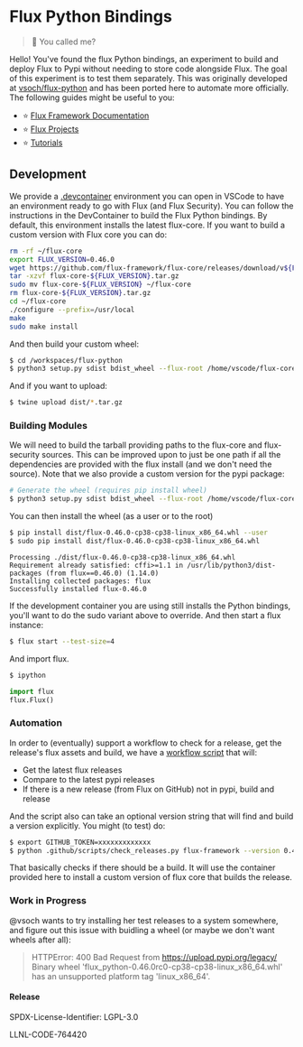 # Flux Python Bindings

> 🐍️ You called me?

Hello! You've found the flux Python bindings, an experiment to build and deploy
Flux to Pypi without needing to store code alongside Flux. The goal of
this experiment is to test them separately. This was originally developed
at [vsoch/flux-python](https://github.com/vsoch/flux-python) and has 
been ported here to automate more officially. The following guides might be useful
to you:

 - ⭐️ [Flux Framework Documentation](https://flux-framework.readthedocs.io)
 - ⭐️ [Flux Projects](https://flux-framework.org)
 - ⭐️ [Tutorials](https://flux-framework.readthedocs.io/en/latest/tutorials/index.html)
 
 
## Development

We provide a [.devcontainer](https://github.com/flux-framework/flux-python/tree/main/.devcontainer) environment you can open in VSCode
to have an environment ready to go with Flux (and Flux Security). You can follow
the instructions in the DevContainer to build the Flux Python bindings.
By default, this environment installs the latest flux-core.
If you want to build a custom version with Flux core you can do:

```bash
rm -rf ~/flux-core
export FLUX_VERSION=0.46.0
wget https://github.com/flux-framework/flux-core/releases/download/v${FLUX_VERSION}/flux-core-${FLUX_VERSION}.tar.gz
tar -xzvf flux-core-${FLUX_VERSION}.tar.gz
sudo mv flux-core-${FLUX_VERSION} ~/flux-core
rm flux-core-${FLUX_VERSION}.tar.gz
cd ~/flux-core
./configure --prefix=/usr/local
make
sudo make install
```

And then build your custom wheel:

```bash
$ cd /workspaces/flux-python
$ python3 setup.py sdist bdist_wheel --flux-root /home/vscode/flux-core --security-src /home/vscode/security --security-include /usr/local/include/flux/security --version 0.46.0-rc-0
```

And if you want to upload:

```bash
$ twine upload dist/*.tar.gz
```

### Building Modules

We will need to build the tarball providing paths to the flux-core and flux-security
sources. This can be improved upon to just be one path if all the dependencies
are provided with the flux install (and we don't need the source). Note
that we also provide a custom version for the pypi package:

```bash
# Generate the wheel (requires pip install wheel)
$ python3 setup.py sdist bdist_wheel --flux-root /home/vscode/flux-core --security-src /home/vscode/security --security-include /usr/local/include/flux/security --version 0.46.0-rc-0
```

You can then install the wheel (as a user or to the root)

```bash
$ pip install dist/flux-0.46.0-cp38-cp38-linux_x86_64.whl --user
$ sudo pip install dist/flux-0.46.0-cp38-cp38-linux_x86_64.whl 
```
```console
Processing ./dist/flux-0.46.0-cp38-cp38-linux_x86_64.whl
Requirement already satisfied: cffi>=1.1 in /usr/lib/python3/dist-packages (from flux==0.46.0) (1.14.0)
Installing collected packages: flux
Successfully installed flux-0.46.0
```

If the development container you are using still installs the Python bindings, you'll want to do the sudo variant above to override.
And then start a flux instance:

```bash
$ flux start --test-size=4
```

And import flux.

```bash
$ ipython
```
```python
import flux
flux.Flux()
```

### Automation

In order to (eventually) support a workflow to check for a release, get the release's
flux assets and build, we have a [workflow script](.github/scripts/check_releases.py) that will:

- Get the latest flux releases
- Compare to the latest pypi releases
- If there is a new release (from Flux on GitHub) not in pypi, build and release

And the script also can take an optional version string that will find and build
a version explicitly. You might (to test) do:

```bash
$ export GITHUB_TOKEN=xxxxxxxxxxxxx
$ python .github/scripts/check_releases.py flux-framework --version 0.46.0
```

That basically checks if there should be a build. It will use the container provided
here to install a custom version of flux core that builds the release.

### Work in Progress

@vsoch wants to try installing her test releases to a system somewhere, and figure
out this issue with buidling a wheel (or maybe we don't want wheels after all):

> HTTPError: 400 Bad Request from https://upload.pypi.org/legacy/        
>         Binary wheel 'flux_python-0.46.0rc0-cp38-cp38-linux_x86_64.whl' has an 
>         unsupported platform tag 'linux_x86_64'. 

#### Release

SPDX-License-Identifier: LGPL-3.0

LLNL-CODE-764420
